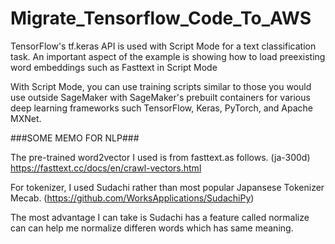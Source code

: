 # Migrate_Tensorflow_Code_To_AWS
TensorFlow's tf.keras API is used with Script Mode for a text classification task. An important aspect of the example is showing how to load preexisting word embeddings such as Fasttext in Script Mode

With Script Mode, you can use training scripts similar to those you would use outside SageMaker with SageMaker's prebuilt containers for various deep learning frameworks such TensorFlow, Keras, PyTorch, and Apache MXNet.



###SOME MEMO FOR NLP###

The pre-trained word2vector I used is from fasttext.as follows. (ja-300d)
https://fasttext.cc/docs/en/crawl-vectors.html

For tokenizer, I used Sudachi rather than most popular Japansese Tokenizer Mecab. (https://github.com/WorksApplications/SudachiPy)

The most advantage I can take is Sudachi has a feature called normalize can can help me normalize differen words which has same meaning.
